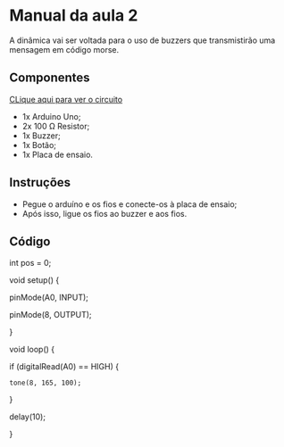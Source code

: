 # Manual da aula 2
A dinâmica vai ser voltada para o uso de buzzers que transmistirão uma mensagem em código morse.

## Componentes
[CLique aqui para ver o circuito](https://www.tinkercad.com/things/astJNqeTH3u)
- 1x Arduino Uno;
- 2x 100 Ω Resistor;
- 1x Buzzer;
- 1x Botão;
- 1x Placa de ensaio.

## Instruções
- Pegue o arduíno e os fios e conecte-os à placa de ensaio;
- Após isso, ligue os fios ao buzzer e aos fios.

## Código
int pos = 0;
 
void setup()
{

  pinMode(A0, INPUT);
  
  pinMode(8, OUTPUT);
  
}
 
void loop()
{

  if (digitalRead(A0) == HIGH) {
  
    tone(8, 165, 100); 
    
  }
  
  delay(10);
  
}
